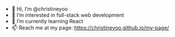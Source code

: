 - 👋 Hi, I’m @christineyoo
- 👀 I’m interested in full-stack web development
- 🌱 I’m currently learning React 
- 📫 Reach me at my page: https://christineyoo.github.io/my-page/

<!---
christineyoo/christineyoo is a ✨ special ✨ repository because its `README.md` (this file) appears on your GitHub profile.
You can click the Preview link to take a look at your changes.
--->
